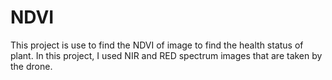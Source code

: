 # NDVI

This project is use to find the NDVI of image to find the health status of plant. 
In this project, I used NIR and RED spectrum images that are taken by the drone. 
